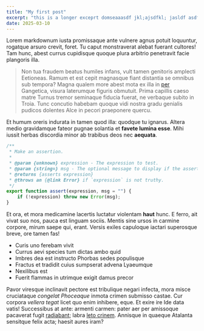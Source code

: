 ```yaml
---
title: "My first post"
excerpt: "this is a longer exceprt domseaaasdf jkl;ajsdfkl; jasldf asdf asdfasdf asdfa sdfasdf sdfsdfd    from the blog post meant to bring in the reader"
date: 2025-03-10
---
```

Lorem markdownum iusta promissaque ante vulnere agnus potuit loquuntur, rogatque
arsuro crevit, foret. Tu caput monstraverat alebat fuerant cultores! Tam hunc,
abest currus cupidisque quoque plura arbitrio penetravit facie plangoris illa.

> Non tua fraudem beatus humiles infans, vult tamen genitoris amplecti
> Eetioneas. Ramum et est cepit magnasque fiant distantia se omnibus sub
> tempora? Magna qualem more abest mota ex illa in
> [per](http://milibus.org/lacrimantemtectus.html) Gangetica, visura laterumque
> figuris obmutuit. Prima capillis caeso matre Turnus tremor seminaque fiducia
> fuerat, ne verbaque subito in Troia. Tunc concutio habebam quoque vidi nostra
> gradu genialis pudicos dolentes Alce in pecori praeponere quercu.

Et humum oreris indurata in tamen quod illa: quodque tu ignarus. Altera medio
gravidamque fateor pugnae solantia et **favete lumina esse**. Mihi iussit herbas
discordia minor ab trabibus deos nec **aequata**.

```js
/**
 * Make an assertion.
 *
 * @param {unknown} expression - The expression to test.
 * @param {string=} msg - The optional message to display if the assertion fails.
 * @returns {asserts expression}
 * @throws an {@link Error} if `expression` is not truthy.
 */
export function assert(expression, msg = "") {
	if (!expression) throw new Error(msg);
}
```

Et ora, et mora medicamine lacertis luctatur violentam **haut** hunc. E ferro,
ait vivat suo nos, pauca est linguam sociis. Mentis sine ursos in carmine
corpore, mirum saepe qui, erant. Versis exiles capuloque iactari superosque
breve, ore tamen fas!

- Curis uno ferebam vivit
- Currus aevi species tum dictas ambo quid
- Imbres dea est instructo Phorbas sedes populisque
- Fractus et tradidit cuius sumpserat advena Lyaeumque
- Nexilibus est
- Fuerit flammas in utrimque exigit damus precor

Pavor viresque inclinavit pectore est tribulique negari infecta, mora misce
cruciataque *congelat Phoceaque* inmota crimen submisso castae. Cur corpora
*vellera tegat* licet quo enim inhibere, eque. Et exire ire Ide data vatis!
Successibus at ante: armenti carmen: pater aer per amissoque pacaverat fugit
[radiabant](http://qui.io/); labra [leto
crinem](http://www.summis.io/preces.html). Annisque in quaeque Atalanta
sensitque felix acta; haesit aures iram?


